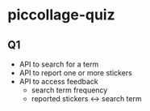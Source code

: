 # piccollage-quiz

## Q1
- API to search for a term
- API to report one or more stickers
- API to access feedback
  - search term frequency
  - reported stickers <-> search term

